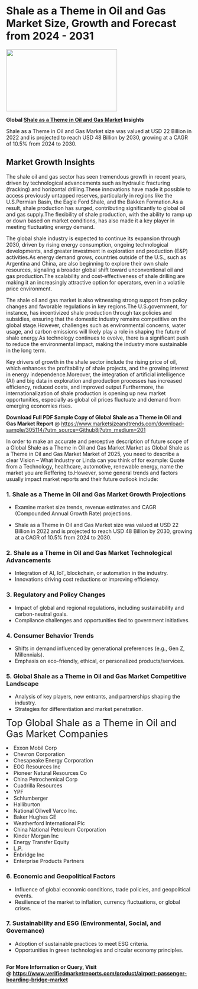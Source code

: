 <H1>Shale as a Theme in Oil and Gas Market Size, Growth and Forecast from 2024 - 2031</H1><img class="aligncenter size-medium wp-image-584254" src="https://thirdeyenews.in/wp-content/uploads/2024/09/Global-Market-Research-300x168.jpeg" alt="" width="300" height="168" /><p><strong>Global&nbsp;<a href="https://www.marketsizeandtrends.com/download-sample/305114/?utm_source=Github8j?utm_medium=201">Shale as a Theme in Oil and Gas Market</a> Insights</strong></p><p>Shale as a Theme in Oil and Gas Market size was valued at USD 22 Billion in 2022 and is projected to reach USD 48 Billion by 2030, growing at a CAGR of 10.5% from 2024 to 2030.</p><p><h2>Market Growth Insights</h2> <p>The shale oil and gas sector has seen tremendous growth in recent years, driven by technological advancements such as hydraulic fracturing (fracking) and horizontal drilling.These innovations have made it possible to access previously untapped reserves, particularly in regions like the U.S.Permian Basin, the Eagle Ford Shale, and the Bakken Formation.As a result, shale production has surged, contributing significantly to global oil and gas supply.The flexibility of shale production, with the ability to ramp up or down based on market conditions, has also made it a key player in meeting fluctuating energy demand.</p> <p>The global shale industry is expected to continue its expansion through 2030, driven by rising energy consumption, ongoing technological developments, and greater investment in exploration and production (E&P) activities.As energy demand grows, countries outside of the U.S., such as Argentina and China, are also beginning to explore their own shale resources, signaling a broader global shift toward unconventional oil and gas production.The scalability and cost-effectiveness of shale drilling are making it an increasingly attractive option for operators, even in a volatile price environment.</p> <p>The shale oil and gas market is also witnessing strong support from policy changes and favorable regulations in key regions.The U.S.government, for instance, has incentivized shale production through tax policies and subsidies, ensuring that the domestic industry remains competitive on the global stage.However, challenges such as environmental concerns, water usage, and carbon emissions will likely play a role in shaping the future of shale energy.As technology continues to evolve, there is a significant push to reduce the environmental impact, making the industry more sustainable in the long term.</p> <p>Key drivers of growth in the shale sector include the rising price of oil, which enhances the profitability of shale projects, and the growing interest in energy independence.Moreover, the integration of artificial intelligence (AI) and big data in exploration and production processes has increased efficiency, reduced costs, and improved output.Furthermore, the internationalization of shale production is opening up new market opportunities, especially as global oil prices fluctuate and demand from emerging economies rises.</p> <p><span class=""><strong>Download Full PDF Sample Copy of Global Shale as a Theme in Oil and Gas Market Report</strong> @ <a href="https://www.marketsizeandtrends.com/download-sample/305114/?utm_source=Github8j?utm_medium=201" target="_blank">https://www.marketsizeandtrends.com/download-sample/305114/?utm_source=Github8j?utm_medium=201</a></span></p><p>In order to make an accurate and perceptive description of future scope of a Global&nbsp;Shale as a Theme in Oil and Gas Market Market as Global&nbsp;Shale as a Theme in Oil and Gas Market Market of 2025, you need to describe a clear Vision &ndash; What Industry or Linda can you think of for example: Quote from a Technology, healthcare, automotive, renewable energy, name the market you are Reffering to.However, some general trends and factors usually impact market reports and their future outlook include:</p><h3>1.&nbsp;<strong>Shale as a Theme in Oil and Gas Market Growth Projections</strong></h3><ul><li>Examine market size trends, revenue estimates and CAGR (Compounded Annual Growth Rate) projections.</li><li><p>Shale as a Theme in Oil and Gas Market size was valued at USD 22 Billion in 2022 and is projected to reach USD 48 Billion by 2030, growing at a CAGR of 10.5% from 2024 to 2030.</p></li></ul><h3>2.&nbsp;<strong>Shale as a Theme in Oil and Gas Market Technological Advancements</strong></h3><ul><li>Integration of AI, IoT, blockchain, or automation in the industry.</li><li>Innovations driving cost reductions or improving efficiency.</li></ul><h3>3.&nbsp;<strong>Regulatory and Policy Changes</strong></h3><ul><li>Impact of global and regional regulations, including sustainability and carbon-neutral goals.</li><li>Compliance challenges and opportunities tied to government initiatives.</li></ul><h3>4.&nbsp;<strong>Consumer Behavior Trends</strong></h3><ul><li>Shifts in demand influenced by generational preferences (e.g., Gen Z, Millennials).</li><li>Emphasis on eco-friendly, ethical, or personalized products/services.</li></ul><h3>5.&nbsp;<strong>Global Shale as a Theme in Oil and Gas Market Competitive Landscape</strong></h3><ul><li>Analysis of key players, new entrants, and partnerships shaping the industry.</li><li>Strategies for differentiation and market penetration.</li></ul><p data-pm-slice="1 1 []"><span style="color: inherit; font-family: inherit; font-size: 25px;">Top Global Shale as a Theme in Oil and Gas Market Companies</span></p><div class="" data-test-id=""><p><li>Exxon Mobil Corp</li><li> Chevron Corporation</li><li> Chesapeake Energy Corporation</li><li> EOG Resources Inc</li><li> Pioneer Natural Resources Co</li><li> China Petrochemical Corp</li><li> Cuadrilla Resources</li><li> YPF</li><li> Schlumberger</li><li> Halliburton</li><li> National Oilwell Varco Inc.</li><li> Baker Hughes GE</li><li> Weatherford International Plc</li><li> China National Petroleum Corporation</li><li> Kinder Morgan Inc</li><li> Energy Transfer Equity</li><li> L.P.</li><li> Enbridge Inc</li><li> Enterprise Products Partners</li></p></div><h3>6.&nbsp;<strong>Economic and Geopolitical Factors</strong></h3><ul><li>Influence of global economic conditions, trade policies, and geopolitical events.</li><li>Resilience of the market to inflation, currency fluctuations, or global crises.</li></ul><h3>7.&nbsp;<strong>Sustainability and ESG (Environmental, Social, and Governance)</strong></h3><ul><li>Adoption of sustainable practices to meet ESG criteria.</li><li>Opportunities in green technologies and circular economy principles.</li></ul><h2><strong style="font-size: 14px;">For More Information or Query, Visit @&nbsp;</strong><a style="background-color: #ffffff; font-size: 14px;" href="https://www.marketsizeandtrends.com/report/shale-as-a-theme-in-oil-and-gas-market/" target="_blank">https://www.verifiedmarketreports.com/product/airport-passenger-boarding-bridge-market</a></h2>